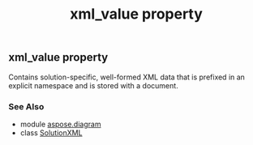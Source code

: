 ﻿---
title: xml_value property
second_title: Aspose.Diagram for Python via .NET API References
description: 
type: docs
weight: 50
url: /python-net/aspose.diagram/solutionxml/xml_value/
is_root: false
---

## xml_value property


Contains solution-specific, well-formed XML data that is prefixed in an explicit namespace and is stored with a document.

### See Also
* module [aspose.diagram](../../)
* class [SolutionXML](/diagram/python-net/aspose.diagram/solutionxml)
